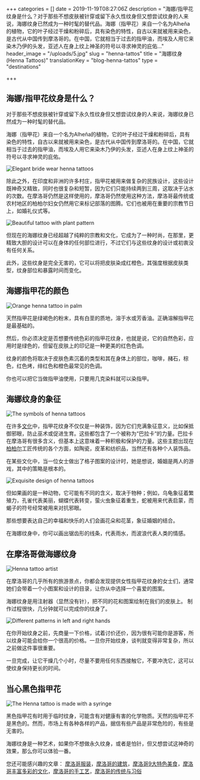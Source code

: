 +++
categories = []
date = 2019-11-19T08:27:06Z
description = "海娜/指甲花纹身是什么？对于那些不想皮肤被针穿或留下永久性纹身但又想尝试纹身的人来说，海娜纹身已然成为一种时髦的替代品。海娜（指甲花）来自一个名为Alheña的植物，它的叶子经过干燥和粉碎后，具有染色的特性，自古以来就被用来染色，是古代从中国传到摩洛哥的。在中国，它就相当于过去的指甲油，而埃及人用它来染木乃伊的头发，亚述人在身上纹上神圣的符号以寻求神灵的庇佑..."
header_image = "/uploads/5.jpg"
slug = "henna-tattos"
title = "海娜纹身(Henna Tattoos)"
translationKey = "blog-henna-tattos"
type = "destinations"

+++
## **海娜/指甲花纹身是什么？**

对于那些不想皮肤被针穿或留下永久性纹身但又想尝试纹身的人来说，海娜纹身已然成为一种时髦的替代品。

海娜（指甲花）来自一个名为Alheña的植物，它的叶子经过干燥和粉碎后，具有染色的特性，自古以来就被用来染色，是古代从中国传到摩洛哥的。在中国，它就相当于过去的指甲油，而埃及人用它来染木乃伊的头发，亚述人在身上纹上神圣的符号以寻求神灵的庇佑。

![Elegant bride wear henna tattoos](/uploads/6-6.jpg "Elegant bride wear henna tattoos")

除此之外，在印度和非洲的许多村庄，指甲花被用来做复杂的民族设计，这些设计既神奇又精致，同时也很复杂和短暂，因为它们只能持续两到三周，这取决于沾水的次数。在摩洛哥仍然是这样使用的，摩洛哥仍然使用这种方法，摩洛哥最传统或农村地区的柏柏尔妇女仍然用它来标记部落的图腾。它们也被用在重要的宗教节日上，如婚礼仪式等。

![Beautiful tattoo with plant pattern](/uploads/pexels-photo-2815362.jpeg "Beautiful tattoo with plant pattern")

但现在的海娜纹身已经超越了纯粹的宗教和文化，它成为了一种时尚，在那里，更精致大胆的设计可以在身体的任何部位进行，不过它们与这些纹身的设计或初衷没有任何关系。

此外，这些纹身是完全无害的，它可以将把皮肤染成红橙色，其强度根据皮肤类型，纹身部位和暴露时间而变化。

## **海娜指甲花的颜色**

![Orange henna tattoo in palm](/uploads/7-5.jpg "Orange henna tattoo in palm")

天然指甲花是绿褐色的粉末，具有白垩的质地，溶于水或芳香油。正确溶解指甲花是最基础的。

然后，你必须决定是否想要传统色彩的指甲花纹身，也就是说，它的自然色彩，应用时是绿色的，但留在皮肤上的印记是一种更美的红色色调。

纹身的颜色将取决于皮肤色素沉着的类型和其在身体上的部位，咖啡，赭石，棕色，红色烤，绯红色和橙色最常见的色调。

你也可以把它当做指甲油使用，只要用几克染料就可以染指甲。

## **海娜纹身的象征**

![The symbols of henna tattoos](/uploads/indian-wedding-3633796_1280.jpg "The symbols of henna tattoos")

在许多[文化](/zh/blog/culture-of-morocco/ "摩洛哥文化")中，指甲花纹身不仅仅是一种装饰，因为它们充满象征意义，比如保抵御邪眼，防止巫术或促进生育。这些都包含了一个被称为“巴拉卡“的力量。巴拉卡在摩洛哥有很多含义，但基本上这意味着一种积极和保护的力量。这些主题出现在[柏柏尔](/zh/blog/what-do-you-know-about-the-berber-people/ "柏柏尔人")工匠传统的各个方面，如陶瓷，皮革和纺织品，当然还有各种个人装饰品。

在某些文化中，当一位女士做出了格子图案的设计时，她是想说，婚姻是两人的游戏，其中的策略是根本的。

![Exquisite design of henna tattoos](/uploads/2-10.jpg "Exquisite design of henna tattoos")

但如果画的是一种动物，它可能有不同的含义，取决于物种；例如，乌龟象征着繁殖力，孔雀代表美丽，蝴蝶代表转变，萤火虫象征着重生，蛇被用来代表启蒙，而蝎子的符号经常被用来对抗邪眼。

那些想要表达自己的幸福和快乐的人们会画花朵和花茎，象征婚姻的结合。

在海娜纹身中，你可以画出锯齿形的线条，代表雨水，而波浪代表人类的情感。

## **在摩洛哥做海娜纹身**

![Henna tattoo artist](/uploads/Henna_artist-1.jpg "Henna tattoo artist")

在摩洛哥的几乎所有的旅游景点，你都会发现提供女性指甲花纹身的女士们，通常她们会带着一个小图案和设计的目录，让你从中选择一个喜爱的图案。

海娜纹身是用注射器（显然没有针），把不同的花和图案绘制在我们的皮肤上。 制作过程很快，几分钟就可以完成你的纹身了。

![Different patterns in left and right hands](/uploads/1-12.jpg "Different patterns in left and right hands")

在你开始纹身之前，先商量一下价格，试着讨价还价，因为很有可能你是游客，所以纹身可能会给你一个很高的价格。一旦你开始纹身，谈判就变得非常复杂，所以之前做这件事很重要。

一旦完成，让它干燥几个小时，尽量不要用任何东西接触它，不要冲洗它，这可以使纹身保持更长的时间。

## **当心黑色指甲花**

![The Henna tattoo is made with a syringe](/uploads/3-10.jpg "The Henna tattoo is made with a syringe")

黑色指甲花有时用于临时纹身，可能含有对健康有害的化学物质。天然的指甲花不是黑色的。然而，市场上有各种各样的产品，据信有些产品是非常危险的，有些是无害的。

海娜纹身是一种艺术，如果你不想做永久纹身，或者是怕针，但又想尝试这神奇的效果，那么你可以体验一番。

您还可能感兴趣的文章： [摩洛哥服装](/zh/blog/moroccan-costumes/ "摩洛哥服装")，[摩洛哥的建筑](/zh/blog/moroccan-architecture/ "摩洛哥的建筑")，[摩洛哥9大特色美食](/zh/blog/9-typical-moroccan-foods/ "摩洛哥9大特色美食")，[摩洛哥丰富多彩的文化](/zh/blog/culture-of-morocco/ "摩洛哥丰富多彩的文化 ")，[摩洛哥的手工艺](/zh/blog/crafts-of-morocco/ "摩洛哥的手工艺")，[摩洛哥的传统与习俗]()